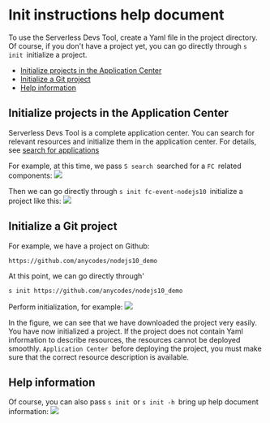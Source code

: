 # Init instructions help document

To use the Serverless Devs Tool, create a Yaml file in the project directory. Of course, if you don't have a project yet, you can go directly through `s init `initialize a project.

- [Initialize projects in the Application Center ](#Initialize-projects-in-the-Application-Center)
- [Initialize a Git project ](#Initialize-a-Git-project)
- [Help information ](#Help-information)

## Initialize projects in the Application Center

Serverless Devs Tool is a complete application center. You can search for relevant resources and initialize them in the application center. For details, see [search for applications ](search.md)

For example, at this time, we pass `S search `searched for a `FC `related components:
![](https://images.serverlessfans.com/s-tool/zh/s-search-fc.jpg)

Then we can go directly through `s init fc-event-nodejs10 `initialize a project like this:
![](https://images.serverlessfans.com/s-tool/zh/s-init-fc.jpg)

## Initialize a Git project

For example, we have a project on Github:

```
https://github.com/anycodes/nodejs10_demo
```

At this point, we can go directly through'

```
s init https://github.com/anycodes/nodejs10_demo
```

Perform initialization, for example:
![](https://images.serverlessfans.com/s-tool/zh/s-init-git.jpg)

In the figure, we can see that we have downloaded the project very easily. You have now initialized a project. If the project does not contain Yaml information to describe resources, the resources cannot be deployed smoothly. `Application Center `before deploying the project, you must make sure that the correct resource description is available.

## Help information

Of course, you can also pass `s init `or `s init -h `bring up help document information:
![](https://images.serverlessfans.com/s-tool/zh/s-init-help.jpg)

